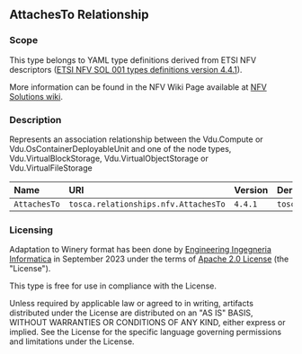 ## AttachesTo Relationship

### Scope
This type belongs to YAML type definitions derived from ETSI NFV descriptors ([ETSI NFV SOL 001 types definitions version 4.4.1](https://forge.etsi.org/rep/nfv/SOL001/-/tree/v4.4.1)).

More information can be found in the NFV Wiki Page available at [NFV Solutions wiki](https://nfvwiki.etsi.org/index.php?title=NFV_Solutions).

### Description
Represents an association relationship between the Vdu.Compute or Vdu.OsContainerDeployableUnit and one of the node types, Vdu.VirtualBlockStorage, Vdu.VirtualObjectStorage or Vdu.VirtualFileStorage

| Name | URI | Version | Derived From |
|:---- |:--- |:------- |:------------ |
| `AttachesTo` | `tosca.relationships.nfv.AttachesTo` | `4.4.1` | `tosca.relationships.Root` |


### Licensing
Adaptation to Winery format has been done by [Engineering Ingegneria Informatica](https://www.eng.it) in September 2023 under the terms of [Apache 2.0 License](https://www.apache.org/licenses/LICENSE-2.0) (the "License").

This type is free for use in compliance with the License.

Unless required by applicable law or agreed to in writing, artifacts distributed under the License are distributed on an "AS IS" BASIS, WITHOUT WARRANTIES OR CONDITIONS OF ANY KIND, either express or implied. See the License for the specific language governing permissions and limitations under the License.